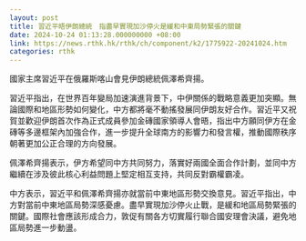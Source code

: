 ```yaml
---
layout: post
title: 習近平晤伊朗總統　指盡早實現加沙停火是緩和中東局勢緊張的關鍵
date: 2024-10-24 01:13:28.000000000 +08:00
link: https://news.rthk.hk/rthk/ch/component/k2/1775922-20241024.htm
categories: rthk
---
```


國家主席習近平在俄羅斯喀山會見伊朗總統佩澤希齊揚。

習近平指出，在世界百年變局加速演進背景下，中伊關係的戰略意義更加突顯。無論國際和地區形勢如何變化，中方都將毫不動搖發展同伊朗友好合作。習近平又祝賀並歡迎伊朗首次作為正式成員參加金磚國家領導人會晤，指出中方願同伊方在金磚等多邊框架內加強合作，進一步提升全球南方的影響力和發言權，推動國際秩序朝著更加公正合理的方向發展。

佩澤希齊揚表示，伊方希望同中方共同努力，落實好兩國全面合作計劃，並同中方繼續在涉及彼此核心利益問題上堅定相互支持，共同反對霸權霸凌。

中方表示，習近平和佩澤希齊揚亦就當前中東地區形勢交換意見。習近平指出，中方對當前中東地區局勢深感憂慮。盡早實現加沙停火止戰，是緩和地區局勢緊張的關鍵。國際社會應該形成合力，敦促有關各方切實履行聯合國安理會決議，避免地區局勢進一步動盪。
